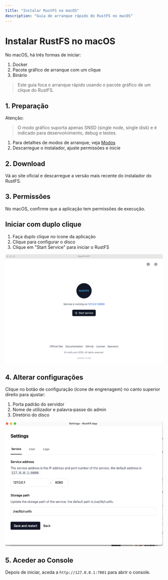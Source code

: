 ```yaml
---
title: "Instalar RustFS no macOS"
description: "Guia de arranque rápido do RustFS no macOS"
---
```


# Instalar RustFS no macOS

No macOS, há três formas de iniciar:
1. Docker
2. Pacote gráfico de arranque com um clique
3. Binário

> Este guia foca o arranque rápido usando o pacote gráfico de um clique do RustFS.

## 1. Preparação

Atenção:

> O modo gráfico suporta apenas SNSD (single node, single disk) e é indicado para desenvolvimento, debug e testes.

1. Para detalhes de modos de arranque, veja [Modos](../mode/)
2. Descarregue o instalador, ajuste permissões e inicie

## 2. Download

Vá ao site oficial e descarregue a versão mais recente do instalador do RustFS.

## 3. Permissões

No macOS, confirme que a aplicação tem permissões de execução.

## Iniciar com duplo clique

1. Faça duplo clique no ícone da aplicação
2. Clique para configurar o disco
3. Clique em "Start Service" para iniciar o RustFS

<img src="./images/macos-setup.jpg" alt="macOS start" />

## 4. Alterar configurações

Clique no botão de configuração (ícone de engrenagem) no canto superior direito para ajustar:

1. Porta padrão do servidor
2. Nome de utilizador e palavra‑passe do admin
3. Diretório do disco

<img src="./images/setting.jpg" alt="Configuração RustFS no macOS" />

## 5. Aceder ao Console

Depois de iniciar, aceda a `http://127.0.0.1:7001` para abrir o console.
